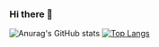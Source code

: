 ### Hi there 👋


![Anurag's GitHub stats](https://github-readme-stats.vercel.app/api?username=Shin-kyeong-ho&show_icons=true&theme=radical)
[![Top Langs](https://github-readme-stats.vercel.app/api/top-langs/?username=Shin-kyeong-ho)](https://github.com/anuraghazra/github-readme-stats)

<!--
**Shin-kyeong-ho/Shin-kyeong-ho** is a ✨ _special_ ✨ repository because its `README.md` (this file) appears on your GitHub profile.

Here are some ideas to get you started:

- 🔭 I’m currently working on ...
- 🌱 I’m currently learning ...
- 👯 I’m looking to collaborate on ...
- 🤔 I’m looking for help with ...
- 💬 Ask me about ...
- 📫 How to reach me: ...
- 😄 Pronouns: ...
- ⚡ Fun fact: ...
-->

